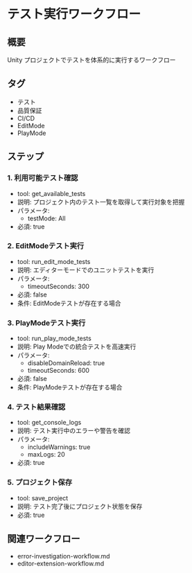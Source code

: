 # テスト実行ワークフロー

## 概要
Unity プロジェクトでテストを体系的に実行するワークフロー

## タグ
- テスト
- 品質保証
- CI/CD
- EditMode
- PlayMode

## ステップ

### 1. 利用可能テスト確認
- tool: get_available_tests
- 説明: プロジェクト内のテスト一覧を取得して実行対象を把握
- パラメータ:
  - testMode: All
- 必須: true

### 2. EditModeテスト実行
- tool: run_edit_mode_tests
- 説明: エディターモードでのユニットテストを実行
- パラメータ:
  - timeoutSeconds: 300
- 必須: false
- 条件: EditModeテストが存在する場合

### 3. PlayModeテスト実行
- tool: run_play_mode_tests
- 説明: Play Modeでの統合テストを高速実行
- パラメータ:
  - disableDomainReload: true
  - timeoutSeconds: 600
- 必須: false
- 条件: PlayModeテストが存在する場合

### 4. テスト結果確認
- tool: get_console_logs
- 説明: テスト実行中のエラーや警告を確認
- パラメータ:
  - includeWarnings: true
  - maxLogs: 20
- 必須: true

### 5. プロジェクト保存
- tool: save_project
- 説明: テスト完了後にプロジェクト状態を保存
- 必須: true

## 関連ワークフロー
- error-investigation-workflow.md
- editor-extension-workflow.md